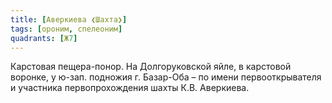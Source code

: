 ```yaml
---
title: [Аверкиева ❮Шахта❯]
tags: [ороним, спелеоним]
quadrants: [Ж7]
---
```


Карстовая пещера-понор. На Долгоруковской яйле, в карстовой воронке, у ю-зап.
подножия г. Базар-Оба – по имени первооткрывателя и участника первопрохождения
шахты К.В. Аверкиева.
